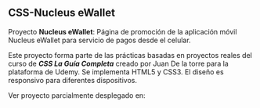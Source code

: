 ## CSS-Nucleus eWallet

Proyecto **Nucleus eWallet**: Página de promoción de la aplicación móvil Nucleus eWallet para servicio de pagos desde el celular.

Este proyecto forma parte de las prácticas basadas en proyectos reales del curso de **_CSS La Guía Completa_** creado por Juan De la torre para la plataforma de Udemy. Se implementa HTML5 y CSS3. El diseño es responsivo para diferentes dispositivos.

Ver proyecto parcialmente desplegado en:
